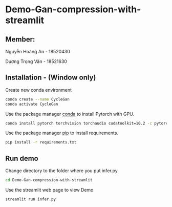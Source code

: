 # Demo-Gan-compression-with-streamlit
## Member:
Nguyễn Hoàng An - 18520430

Dương Trọng Văn - 18521630
## Installation - (Window only)

Create new conda environment
```bash
conda create --name CycleGan
conda activate CycleGan
```
Use the package manager [conda](https://conda.io/projects/conda/en/latest/index.html) to install Pytorch with GPU.

```bash
conda install pytorch torchvision torchaudio cudatoolkit=10.2 -c pytorch
```
Use the package manager [pip](https://pip.pypa.io/en/stable/) to install requirements.
```bash
pip install -r requirements.txt
```
## Run demo
Change directory to the folder where you put infer.py
```bash
cd Demo-Gan-compression-with-streamlit
```
Use the streamlit web page to view Demo
```bash
streamlit run infer.py
```
